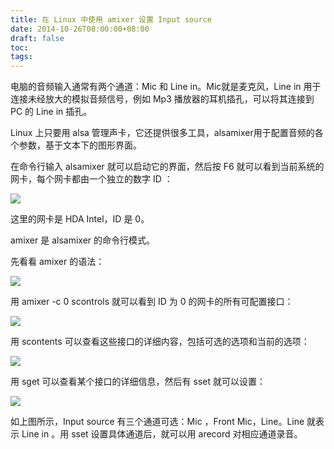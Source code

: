 ```yaml
---
title: 在 Linux 中使用 amixer 设置 Input source
date: 2014-10-26T08:00:00+08:00
draft: false
toc:
tags:
---
```



电脑的音频输入通常有两个通道：Mic 和 Line in。Mic就是麦克风，Line in 用于连接未经放大的模拟音频信号，例如 Mp3 播放器的耳机插孔，可以将其连接到 PC 的 Line in 插孔。

Linux 上只要用 alsa 管理声卡，它还提供很多工具，alsamixer用于配置音频的各个参数，基于文本下的图形界面。

在命令行输入 alsamixer 就可以启动它的界面，然后按 F6 就可以看到当前系统的网卡，每个网卡都由一个独立的数字 ID ：

![](/images/2014-10-26/2014-10-26_1.PNG)

这里的网卡是 HDA Intel，ID 是 0。


amixer 是 alsamixer 的命令行模式。

先看看 amixer 的语法：

![](/images/2014-10-26/2014-10-26_2.PNG)

用 amixer -c 0 scontrols 就可以看到 ID 为 0 的网卡的所有可配置接口：

![](/images/2014-10-26/2014-10-26_3.PNG)

用 scontents 可以查看这些接口的详细内容，包括可选的选项和当前的选项：

![](/images/2014-10-26/2014-10-26_4.PNG)

用 sget 可以查看某个接口的详细信息，然后有 sset 就可以设置：

![](/images/2014-10-26/2014-10-26_5.PNG)

如上图所示，Input source 有三个通道可选：Mic ，Front Mic，Line。Line 就表示 Line in 。用 sset 设置具体通道后，就可以用 arecord 对相应通道录音。
